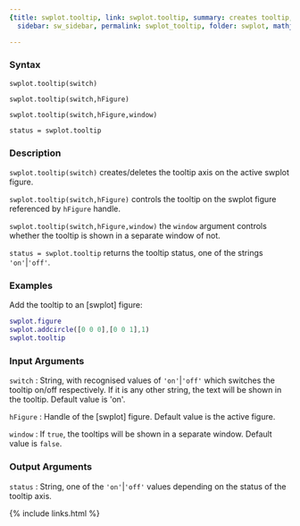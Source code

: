 ```yaml
---
{title: swplot.tooltip, link: swplot.tooltip, summary: creates tooltip, keywords: sample,
  sidebar: sw_sidebar, permalink: swplot_tooltip, folder: swplot, mathjax: true}

---
```

  
### Syntax
  
`swplot.tooltip(switch)`
  
`swplot.tooltip(switch,hFigure)`
 
`swplot.tooltip(switch,hFigure,window)`
 
`status = swplot.tooltip`
 
### Description
  
`swplot.tooltip(switch)` creates/deletes the tooltip axis on the active
swplot figure.
   
`swplot.tooltip(switch,hFigure)` controls the tooltip on the swplot
figure referenced by `hFigure` handle.
  
`swplot.tooltip(switch,hFigure,window)` the `window` argument controls
whether the tooltip is shown in a separate window of not.
 
`status = swplot.tooltip` returns the tooltip status, one of the strings
`'on'`\|`'off'`.
 
### Examples
  
Add the tooltip to an [swplot] figure:
 
```matlab
swplot.figure
swplot.addcircle([0 0 0],[0 0 1],1)
swplot.tooltip
```
  
### Input Arguments
  
`switch`
: String, with recognised values of `'on'`\|`'off'` which switches the
  tooltip on/off respectively. If it is any other string, the text will
  be shown in the tooltip. Default value is 'on'.
  
`hFigure`
: Handle of the [swplot] figure. Default value is the active figure.
  
`window`
: If `true`, the tooltips will be shown in a separate window.
  Default value is `false`.
  
### Output Arguments
  
`status`
: String, one of the `'on'`\|`'off'` values depending on the status of
  the tooltip axis.
 

{% include links.html %}
